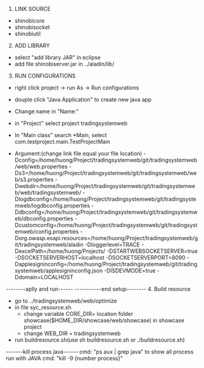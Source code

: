 1. LINK SOURCE
 - shinobicore
 - shinobisocket
 - shinobiutil
 
2. ADD LIBRARY
 - select "add library JAR" in eclipse
 - add file shinobiserver.jar in ../aladin/lib/
 
3. RUN CONFIGURATIONS
- right click project -> run As -> Run configurations
- douple click "Java Application" to create new java app
- Change name in "Name:"
- in "Project" select project tradingsystemweb 
- In "Main class" search *Main, select com.testproject.main.TestProjectMain

- Argument:(change link file equal your file location)
-Dconfig=/home/huong/Project/tradingsystemweb/git/tradingsystemweb/web/web.properties 
-Ds3=/home/huong/Project/tradingsystemweb/git/tradingsystemweb/web/s3.properties 
-Dwebdir=/home/huong/Project/tradingsystemweb/git/tradingsystemweb/web/tradingsystemweb/ 
-Dlogdbconfig=/home/huong/Project/tradingsystemweb/git/tradingsystemweb/logdbconfig.properties 
-Ddbconfig=/home/huong/Project/tradingsystemweb/git/tradingsystemweb/dbconfig.properties 
-Dcustomconfig=/home/huong/Project/tradingsystemweb/git/tradingsystemweb/config.properties 
-Dorg.owasp.esapi.resources=/home/huong/Project/tradingsystemweb/git/tradingsystemweb/aladin
-Dloggerlevel=TRACE 
-DexcelPath=/home/huong/Projects/ 
-DSTARTWEBSOCKETSERVER=true 
-DSOCKETSERVERHOST=localhost 
-DSOCKETSERVERPORT=8090 
-Dapplesigninconfig=/home/huong/Project/tradingsystemweb/git/tradingsystemweb/applesigninconfig.json 
-DISDEVMODE=true 
-Ddomain=LOCALHOST

--------aplly and run------
-----------end setup--------
4. Build resource
- go to ../tradingsystemweb/web/optimize
- in file syc_resource.sh
	+ change variable CORE_DIR= location folder showcase($HOME_DIR/showcase/web/showcase) in showcase project 
	+ change WEB_DIR = tradingsystemweb 
- run buildresource.sh(use sh buildresource.sh or ./buildresource.sh) 


-------kill process java------
cmd: "ps aux | grep java" to show all process run with JAVA
cmd: "kill -9 {number process}"


